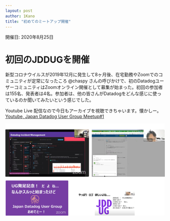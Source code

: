 ```yaml
---
layout: post
author: 1Kano
title: "初めてのミートアップ開催"
---
```


開催日: 2020年8月25日

# 初回のJDDUGを開催

新型コロナウイルスが2019年12月に発生して8ヶ月後、在宅勤務やZoomでのコミュニティが定常になったころ @chaspy さんの呼びかけで、初のDatadogユーザーコミュニティはZoomオンライン開催として募集が始まった。初回の参加者は155名、発表者は4名。参加者は、他の皆さんがDatadogをどんな感じに使っているのか聞いてみたいという感じでした。

Youtube Live 配信なので今日もアーカイブを視聴できちゃいます。懐かしー。
[Youtube, Japan Datadog User Group Meetup#1](https://www.youtube.com/watch?v=-N1OpIo8L9A)

![Alt text for broken image link](/assets/images/meetup01.png)

